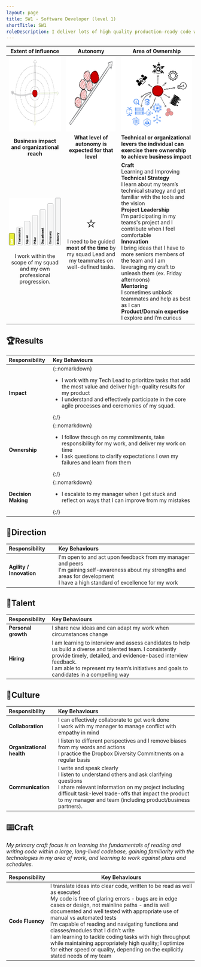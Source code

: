 ```yaml
---
layout: page
title: SW1 - Software Developer (level 1)
shortTitle: SW1
roleDescription: I deliver lots of high quality production-ready code with direction from the team
---
```


|                  Extent of influence<br />                   |                        Autonomy<br />                        | Area of Ownership<br />                                      |
| :----------------------------------------------------------: | :----------------------------------------------------------: | ------------------------------------------------------------ |
| <img src="./../assets/Influence.png" alt="influence" style="height: 200px; align: center" /> | <img src="./../assets/Autonomy.png" alt="Autonomy" style="height: 200px; align: center" /> | <img src="./../assets/Ownership.png" alt="ownership" style="height: 200px; align: center" /> |
|         **Business impact and organizational reach**         |    **What level of autonomy is expected for that level**     | **Technical or organizational levers the individual can exercise there ownership to achieve business impact** |
| ![extent1](./..\assets\level1\extent1.png)<br /><br />I work within the scope of my squad and my own professional progression. | <span style="font-size: 40px">⭐</span><br />I need to be guided **most of the time** by my squad Lead and my teammates on well-defined tasks. | **<span class="oo-badge oo-gd-blue">Craft</span>**<br />Learning and Improving<br />**<span class="oo-badge oo-gd-yellow">Technical Strategy</span>**<br />I learn about my team’s technical strategy and get familiar with the tools and the vision<br />**<span class="oo-badge oo-gd-red">Project Leadership</span>**<br />I'm participating in my teams's project and I contribute when I feel comfortable<br />**<span class="oo-badge oo-gd-green">Innovation</span>**<br />I bring ideas that I have to more seniors members of the team and I am leveraging my craft to unleash them (ex. Friday afternoons)<br />**<span class="oo-badge oo-gd-orange">Mentoring</span>**<br />I sometimes unblock teammates and help as best as I can<br />**<span class="oo-badge oo-gd-grey">Product/Domain expertise</span>**<br />I explore and I’m curious |
|                                                              |                                                              |                                                              |

## 🏆Results

| **Responsibility**  | **Key Behaviours**                                                                                                                                                                                                                                                                                 |
| :------------------- |:---------------------------------------------------------------------------------------------------------------------------------------------------------------------------------------------------------------------------------------------------------------------------------------------------|
| **Impact**| {::nomarkdown}<ul><li>I work with my Tech Lead to prioritize tasks that add the most value and deliver high-quality results for my product<br /><li>I understand and effectively participate in the core agile processes and ceremonies of my squad.</li></ul>{:/} |
| **Ownership**       | {::nomarkdown}<ul><li>I follow through on my commitments, take responsibility for my work, and deliver my work on time <br /><li> I ask questions to clarify expectations I own my failures and learn from them</li></ul>{:/} |
| **Decision Making**| {::nomarkdown}<ul><li> I escalate to my manager when I get stuck and reflect on ways that I can improve from my mistakes </li></ul>{:/}                                                                                                                                                             |

## 🌟Direction

| **Responsibility**       | **Key Behaviours**                                           |
| :----------------------- | :----------------------------------------------------------- |
| **Agility / Innovation** | I'm open to and act upon feedback from my manager and peers<br/>I'm gaining self-awareness about my strengths and areas for development<br/>I have a high standard of excellence for my work |

## 🌳Talent

| **Responsibility**  | **Key Behaviours**                                           |
| :------------------ | :----------------------------------------------------------- |
| **Personal growth** | I share new ideas and can adapt my work when circumstances change |
| **Hiring**          | I am learning to interview and assess candidates to help us build a diverse and talented team. I consistently provide timely, detailed, and evidence-based interview feedback.<br/>I am able to represent my team’s initiatives and goals to candidates in a compelling way |

## 🌳Culture

| **Responsibility**        | **Key Behaviours**                                           |
| :------------------------ | :----------------------------------------------------------- |
| **Collaboration**         | I can effectively collaborate to get work done<br/>I work with my manager to manage conflict with empathy in mind |
| **Organizational health** | I listen to different perspectives and I remove biases from my words and actions <br/>I practice the Dropbox Diversity Commitments on a regular basis |
| **Communication**         | I write and speak clearly<br/>I listen to understand others and ask clarifying questions<br/>I share relevant information on my project including difficult task-level trade-offs that impact the product to my manager and team (including product/business partners). |

## ⌨️Craft

*My primary craft focus is on learning the fundamentals of reading and writing code within a large, long-lived codebase, gaining familiarity with the technologies in my area of work, and learning to work against plans and schedules.*

| **Responsibility** | **Key Behaviours**                                           |
| :----------------- | ------------------------------------------------------------ |
| **Code Fluency**   | I translate ideas into clear code, written to be read as well as executed<br/>My code is free of glaring errors - bugs are in edge cases or design, not mainline paths - and is well documented and well tested with appropriate use of manual vs automated tests<br/>I’m capable of reading and navigating functions and classes/modules that I didn’t write<br/>I am learning to tackle coding tasks with high throughput while maintaining appropriately high quality; I optimize for either speed or quality, depending on the explicitly stated needs of my team |

